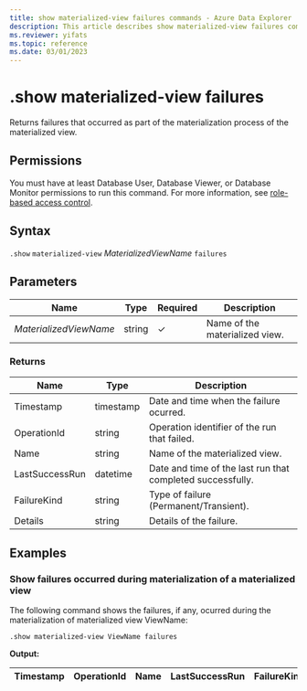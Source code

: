 ```yaml
---
title: show materialized-view failures commands - Azure Data Explorer
description: This article describes show materialized-view failures commands in Azure Data Explorer.
ms.reviewer: yifats
ms.topic: reference
ms.date: 03/01/2023
---
```


# .show materialized-view failures

Returns failures that occurred as part of the materialization process of the materialized view.

## Permissions

You must have at least Database User, Database Viewer, or Database Monitor permissions to run this command. For more information, see [role-based access control](../access-control/role-based-access-control.md).

## Syntax

`.show` `materialized-view` *MaterializedViewName* `failures`

## Parameters

| Name                   | Type   | Required | Description                    |
|------------------------|--------|----------|--------------------------------|
| *MaterializedViewName* | string | &check;  | Name of the materialized view. |

### Returns

| Name           | Type      | Description                                                |
|----------------|-----------|------------------------------------------------------------|
| Timestamp      | timestamp | Date and time when the failure ocurred.                    |
| OperationId    | string    | Operation identifier of the run that failed.               |
| Name           | string    | Name of the materialized view.                             |
| LastSuccessRun | datetime  | Date and time of the last run that completed successfully. |
| FailureKind    | string    | Type of failure (Permanent/Transient).                     |
| Details        | string    | Details of the failure.                                    |

## Examples

### Show failures occurred during materialization of a materialized view

The following command shows the failures, if any, ocurred during the materialization of materialized view ViewName:

```kusto
.show materialized-view ViewName failures
```

**Output:**

| Timestamp | OperationId | Name  | LastSuccessRun | FailureKind | Details |
|-----------|-------------|-------|----------------|-------------|---------|
